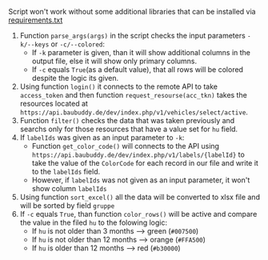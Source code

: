 Script won't work without some additional libraries that can be installed via [requirements.txt](requirements.txt)

1. Function `parse_args(args)` in the script checks the input parameters `-k/--keys` or `-c/--colored`:
   - If `-k` parameter is given, than it will show additional columns in the output file, else it will show only primary columns. 
   - If `-c` equals `True`(as a default value), that all rows will be colored despite the logic its given.
2. Using function `login()` it connects to the remote API to take `access_token` and then function `request_resourse(acc_tkn)` takes the resources located at `https://api.baubuddy.de/dev/index.php/v1/vehicles/select/active`.
3. Function `filter()` checks the data that was taken previously and searchs only for those resources that have a value set for `hu` field.
4. If `labelIds` was given as an input parameter to `-k`:
   - Function `get_color_code()` will connects to the API using  `https://api.baubuddy.de/dev/index.php/v1/labels/{labelId}` to take the value of the `ColorCode` for each record in our file and write it to the `labelIds` field.
   - However, if `labelIds` was not given as an input parameter, it won't show column `labelIds`
5. Using function `sort_excel()` all the data will be converted to xlsx file and will be sorted by field `gruppe`
6. If `-c` equals `True`, than function `color_rows()` will be active and compare the value in the filed `hu` to the folowing logic:
   - If `hu` is not older than 3 months --> green (`#007500`)
   - If `hu` is not older than 12 months --> orange (`#FFA500`)
   - If `hu` is older than 12 months --> red (`#b30000`)
